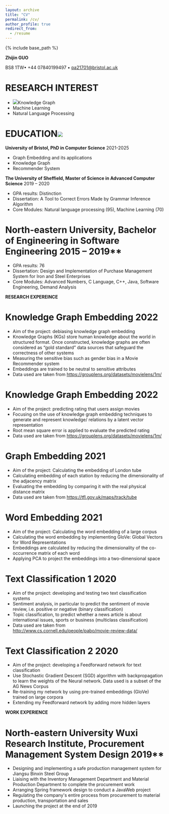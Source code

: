 ```yaml
---
layout: archive
title: "CV"
permalink: /cv/
author_profile: true
redirect_from:
  - /resume
---
```


{% include base_path %}

**Zhijin GUO** 



BS8 1TW• +44 07840199497 • pa21701@bristol.ac.uk 




# **RESEARCH INTEREST** 
- ![](Aspose.Words.523658af-8447-4fa8-b9b6-c8b49e5049bb.001.png)Knowledge Graph
- Machine Learning 
- Natural Language Processing 


# **EDUCATION![](Aspose.Words.523658af-8447-4fa8-b9b6-c8b49e5049bb.002.png)**
**University of Bristol, PhD in Computer Science** 	                                                                                                       2021-2025

- Graph Embedding and its applications
- Knowledge Graph 
- Recommender System

**The University of Sheffield, Master of Science in Advanced Computer Science** 	                                           2019 – 2020

- GPA results: Distinction
- Dissertation: A Tool to Correct Errors Made by Grammar Inference Algorithm 
- Core Modules: Natural language processing (95), Machine Learning (70) 


# **North-eastern University, Bachelor of Engineering in Software Engineering** 	2015 – 2019** 
- GPA results: 76 
- Dissertation: Design and Implementation of Purchase Management System for Iron and Steel Enterprises 
- Core Modules: Advanced Numbers, C Language, C++, Java, Software Engineering, Demand Analysis 



**RESEARCH EXPEREINCE** 	 
# **Knowledge Graph Embedding**	2022 
- Aim of the project: debiasing knowledge graph embedding
- Knowledge Graphs (KGs) store human knowledge about the world in structured format. Once constructed, knowledge graphs are often considered as “gold standard” data sources that safeguard the correctness of other systems
- Measuring the sensitive bias such as gender bias in a Movie Recommender system
- Embeddings are trained to be neutral to sensitive attributes
- Data used are taken from https://grouplens.org/datasets/movielens/1m/ 


# **Knowledge Graph Embedding**	2022 
- Aim of the project: predicting rating that users assign movies
- Focusing on the use of knowledge graph embedding techniques to generate and represent knowledge/ relations by a latent vector representation
- Root mean square error is applied to evaluate the predicted rating
- Data used are taken from https://grouplens.org/datasets/movielens/1m/ 




# **Graph Embedding** 	2021
- Aim of the project: Calculating the embedding of London tube 
- Calculating embedding of each station by reducing the dimensionality of the adjacency matrix
- Evaluating the embedding by comparing it with the real physical distance matrix
- Data used are taken from https://tfl.gov.uk/maps/track/tube

# **Word Embedding** 	2021
- Aim of the project: Calculating the word embedding of a large corpus 
- Calculating the word embedding by implementing GloVe: Global Vectors for Word Representations
- Embeddings are calculated by reducing the dimensionality of the co-occurrence matrix of each word
- Applying PCA to project the embeddings into a two-dimensional space

# **Text Classification 1**	2020
- Aim of the project: developing and testing two text classification systems 
- Sentiment analysis, in particular to predict the sentiment of movie review, i.e. positive or negative (binary classification) 
- Topic classification, to predict whether a news article is about international issues, sports or business (multiclass classification) 
- Data used are taken from http://www.cs.cornell.edu/people/pabo/movie-review-data/ 


# **Text Classification 2** 	2020 
- Aim of the project: developing a Feedforward network for text classification 
- Use Stochastic Gradient Descent (SGD) algorithm with backpropagation to learn the weights of the Neural network. Data used is a subset of the AG News Corpus 
- Re-training my network by using pre-trained embeddings (GloVe) trained on large corpora 
- Extending my Feedforward network by adding more hidden layers 

**WORK EXPERIENCE** 	 
# **North-eastern University Wuxi Research Institute, Procurement Management System Design** 	2019** 
- Designing and implementing a safe production management system for Jiangsu Binxin Steel Group 
- Liaising with the Inventory Management Department and Material Production Department to complete the procurement work 
- Arranging Spring framework design to conduct a JavaWeb project 
- Regulating the company's entire process from procurement to material production, transportation and sales 
- Launching the project at the end of 2019 



